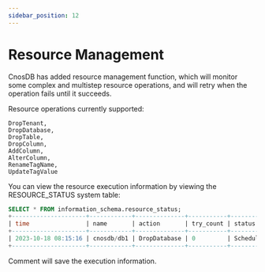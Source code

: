 ```yaml
---
sidebar_position: 12
---
```


# Resource Management

CnosDB has added resource management function, which will monitor some complex and multistep resource operations, and will retry when the operation fails until it succeeds.

Resource operations currently supported:

```
DropTenant,
DropDatabase,
DropTable,
DropColumn,
AddColumn,
AlterColumn,
RenameTagName,
UpdateTagValue
```

You can view the resource execution information by viewing the RESOURCE_STATUS system table:

```sql
SELECT * FROM information_schema.resource_status;
+---------------------+------------+--------------+-----------+----------+---------+
| time                | name       | action       | try_count | status   | comment |
+---------------------+------------+--------------+-----------+----------+---------+
| 2023-10-18 08:15:16 | cnosdb/db1 | DropDatabase | 0         | Schedule |         |
+---------------------+------------+--------------+-----------+----------+---------+
```

Comment will save the execution information.
